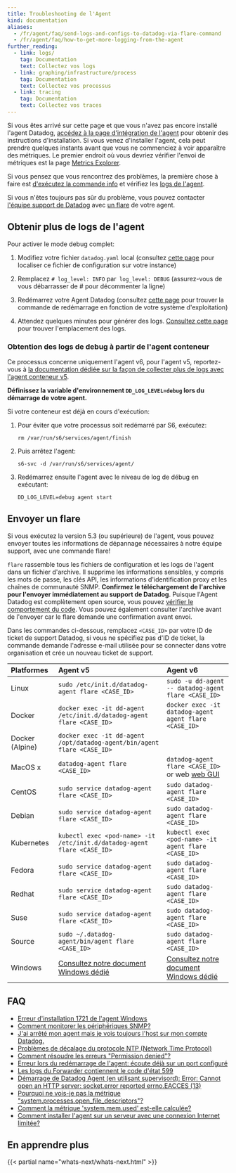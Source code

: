 ```yaml
---
title: Troubleshooting de l'Agent
kind: documentation
aliases:
  - /fr/agent/faq/send-logs-and-configs-to-datadog-via-flare-command
  - /fr/agent/faq/how-to-get-more-logging-from-the-agent
further_reading:
  - link: logs/
    tag: Documentation
    text: Collectez vos logs
  - link: graphing/infrastructure/process
    tag: Documentation
    text: Collectez vos processus
  - link: tracing
    tag: Documentation
    text: Collectez vos traces
---
```

Si vous êtes arrivé sur cette page et que vous n'avez pas encore installé l'agent Datadog, [accédez à la page d'intégration de l'agent](https://app.datadoghq.com/account/settings#agent) pour obtenir des instructions d'installation. Si vous venez d'installer l'agent, cela peut prendre quelques instants avant que vous ne commenciez à voir apparaître des métriques. Le premier endroit où vous devriez vérifier l'envoi de métriques est la page [Metrics Explorer](https://app.datadoghq.com/metric/explorer).

Si vous pensez que vous rencontrez des problèmes, la première chose à faire est [d'exécutez la commande info](/agent/faq/agent-commands/#agent-status-and-information) et vérifiez les [logs de l'agent](/agent/#log-locations).

Si vous n'êtes toujours pas sûr du problème, vous pouvez contacter [l'équipe support de Datadog](/help) avec [un flare](#send-a-flare) de votre agent.

## Obtenir plus de logs de l'agent

Pour activer le mode debug complet:

1. Modifiez votre fichier `datadog.yaml` local (consultez [cette page](/agent/basic_agent_usage/#configuration-files) pour localiser ce fichier de configuration sur votre instance)

2. Remplacez `# log_level: INFO` par` log_level: DEBUG` (assurez-vous de vous débarrasser de # pour décommenter la ligne)

3. Redémarrez votre Agent Datadog (consultez [cette page](/agent/faq/agent-commands) pour trouver la commande de redémarrage en fonction de votre système d'exploitation)

4. Attendez quelques minutes pour générer des logs. [Consultez cette page](/agent/#log-locations) pour trouver l'emplacement des logs.

### Obtention des logs de debug à partir de l'agent conteneur

Ce processus concerne uniquement l'agent v6, pour l'agent v5, reportez-vous à [la documentation dédiée sur la façon de collecter plus de logs avec l'agent conteneur v5](/agent/faq/agent-5-container-more-log).

**Définissez la variable d'environnement `DD_LOG_LEVEL=debug` lors du démarrage de votre agent.**

Si votre conteneur est déjà en cours d'exécution:

1. Pour éviter que votre processus soit redémarré par S6, exécutez:

    `rm /var/run/s6/services/agent/finish`

2. Puis arrêtez l'agent:

    ```
    s6-svc -d /var/run/s6/services/agent/
    ```

3. Redémarrez ensuite l'agent avec le niveau de log de débug en exécutant:

    ```
    DD_LOG_LEVEL=debug agent start
    ```

## Envoyer un flare

Si vous exécutez la version 5.3 (ou supérieure) de l'agent, vous pouvez envoyer toutes les informations de dépannage nécessaires à notre équipe support, avec une commande flare!

`flare` rassemble tous les fichiers de configuration et les logs de l'agent dans un fichier d'archive. Il supprime les informations sensibles, y compris les mots de passe, les clés API, les informations d'identification proxy et les chaînes de communauté SNMP.
**Confirmez le téléchargement de l'archive pour l'envoyer immédiatement au support de Datadog**.
Puisque l'Agent Datadog est complètement open source, vous pouvez [vérifier le comportement du code](https://github.com/DataDog/dd-agent/blob/master/utils/flare.py). Vous pouvez également consulter l'archive avant de l'envoyer car le flare demande une confirmation avant envoi.

Dans les commandes ci-dessous, remplacez  `<CASE_ID>` par votre ID de ticket de support Datadog, si vous ne spécifiez pas d'ID de ticket, la commande demande l'adresse e-mail utilisée pour se connecter dans votre organisation et crée un nouveau ticket de support.

|Platformes|Agent v5 |Agent v6|
|:--------|:-----|:--------|
|Linux| `sudo /etc/init.d/datadog-agent flare <CASE_ID>` | `sudo -u dd-agent -- datadog-agent flare <CASE_ID>`|
|Docker|`docker exec -it dd-agent /etc/init.d/datadog-agent flare <CASE_ID>`|`docker exec -it datadog-agent agent flare <CASE_ID>`|
|Docker (Alpine)|`docker exec -it dd-agent /opt/datadog-agent/bin/agent flare <CASE_ID>`||
|MacOS x|`datadog-agent flare <CASE_ID>`              | `datadog-agent flare <CASE_ID>` or web [web GUI](/agent/#using-the-gui)
|CentOS| `sudo service datadog-agent flare <CASE_ID>`              | `sudo datadog-agent flare <CASE_ID>`              |
|Debian| `sudo service datadog-agent flare <CASE_ID>`              | `sudo datadog-agent flare <CASE_ID>`              |
|Kubernetes|`kubectl exec <pod-name> -it /etc/init.d/datadog-agent flare <CASE_ID>`|`kubectl exec <pod-name> -it agent flare <CASE_ID>`|
|Fedora|`sudo service datadog-agent flare <CASE_ID>`              | `sudo datadog-agent flare <CASE_ID>`              |
|Redhat|`sudo service datadog-agent flare <CASE_ID>`              | `sudo datadog-agent flare <CASE_ID>`              |
|Suse|`sudo service datadog-agent flare <CASE_ID>`              | `sudo datadog-agent flare <CASE_ID>`              |
|Source|`sudo ~/.datadog-agent/bin/agent flare <CASE_ID>`|`sudo datadog-agent flare <CASE_ID>`|
|Windows|[Consultez notre document Windows dédié](/agent/basic_agent_usage/windows/#agent-v5)|[Consultez notre document Windows dédié](/agent/basic_agent_usage/windows/#agent-v6)|

## FAQ

* [Erreur d'installation 1721 de l'agent Windows ](/agent/faq/common-windows-agent-installation-error-1721)
* [Comment monitorer les périphériques SNMP?](/agent/faq/how-to-monitor-snmp-devices)
* [J'ai arrêté mon agent mais je vois toujours l'host sur mon compte Datadog.](/agent/faq/i-stoped-my-agent-but-i-m-still-seeing-the-host)
* [Problèmes de décalage du protocole NTP (Network Time Protocol)](/agent/faq/network-time-protocol-ntp-offset-issues)
* [Comment résoudre les erreurs "Permission denied"?](/agent/faq/how-to-solve-permission-denied-errors)
* [Erreur lors du redémarrage de l'agent: écoute déjà sur un port configuré](/agent/faq/error-restarting-agent-already-listening-on-a-configured-port)
* [Les logs du Forwarder contiennent le code d'état 599](/agent/faq/forwarder-logs-contain-599-response-code)
* [Démarrage de Datadog Agent (en utilisant supervisord): Error: Cannot open an HTTP server: socket.error reported errno.EACCES (13)](/agent/faq/cannot-open-an-http-server-socket-error-reported-errno-eacces-13)
* [Pourquoi ne vois-je pas la métrique "system.processes.open_file_descriptors"?](/agent/faq/why-don-t-i-see-the-system-processes-open-file-descriptors-metric)
* [Comment la métrique 'system.mem.used' est-elle calculée?](/agent/faq/how-is-the-system-mem-used-metric-calculated)
* [Comment installer l'agent sur un serveur avec une connexion Internet limitée?](/agent/faq/how-do-i-install-the-agent-on-a-server-with-limited-internet-connectivity)

## En apprendre plus

{{< partial name="whats-next/whats-next.html" >}}
